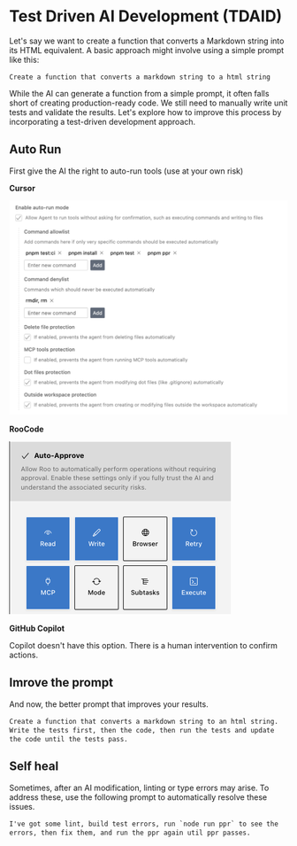 # Test Driven AI Development (TDAID)

Let's say we want to create a function that converts a Markdown string into its HTML equivalent. A basic approach might involve using a simple prompt like this:

```prompt
Create a function that converts a markdown string to a html string
```

While the AI can generate a function from a simple prompt, it often falls short of creating production-ready code. We still need to manually write unit tests and validate the results. Let's explore how to improve this process by incorporating a test-driven development approach.

## Auto Run

First give the AI the right to auto-run tools (use at your own risk)

**Cursor**

![](./images/cursor-auto-run.png)

**RooCode**

![](./images/rooCode-auto-approve.png)

**GitHub Copilot**

Copilot doesn't have this option. There is a human intervention to confirm actions.


## Imrove the prompt

And now, the better prompt that improves your results.

```prompt
Create a function that converts a markdown string to an html string. Write the tests first, then the code, then run the tests and update the code until the tests pass.
```

## Self heal

Sometimes, after an AI modification, linting or type errors may arise. To address these, use the following prompt to automatically resolve these issues.

```
I've got some lint, build test errors, run `node run ppr` to see the errors, then fix them, and run the ppr again util ppr passes.
```